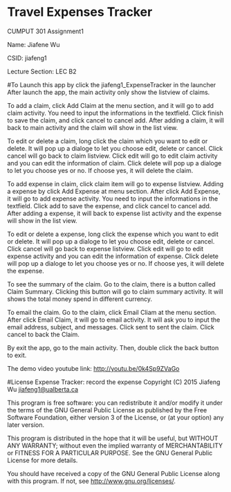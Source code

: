 # Travel Expenses Tracker
CUMPUT 301 Assignment1

Name: Jiafene Wu

CSID: jiafeng1

Lecture Section: LEC B2

#To Launch this app by click the jiafeng1_ExpenseTracker in the launcher
After launch the app, the main activity only show the listview of claims.

To add a claim, click Add Claim at the menu section, and it will go to add claim activity. You need to input the informations in the textfield. Click finish to save the claim, and click cancel to cancel add. After adding a claim, it will back to main activity and the claim will show in the list view.

To edit or delete a claim, long click the claim which you want to edit or delete. It will pop up a dialoge to let you choose edit, delete or cancel. Click cancel will go back to claim listview. Click edit will go to edit claim activity and you can edit the information of claim. Click delete will pop up a dialoge to let you choose yes or no. If choose yes, it will delete the claim.
 
To add expense in claim, click claim item will go to expense listview. Adding a expense by click Add Expense at menu section. After click Add Expense, it will go to add expense activity. You need to input the informations in the textfield. Click add to save the expense, and click cancel to cancel add. After adding a expense, it will back to expense list activity and the expense will show in the list view.

To edit or delete a expense, long click the expense which you want to edit or delete. It will pop up a dialoge to let you choose edit, delete or cancel. Click cancel will go back to expense listview. Click edit will go to edit expense activity and you can edit the information of expense. Click delete will pop up a dialoge to let you choose yes or no. If choose yes, it will delete the expense.

To see the summary of the claim. Go to the claim, there is a button called Claim Summary. Clicking this button will go to claim summary activity. It will shows the total money spend in different currency.

To email the claim. Go to the claim, click Email Cliam at the menu section. After click Email Claim, it will go to email activity. It will ask you to input the email address, subject, and messages. Click sent to sent the claim. Click cancel to back the Claim.

By exit the app, go to the main activity. Then, double click the back button to exit.

The demo video youtube link: http://youtu.be/0k4Sp9ZVaGo

#License
Expense Tracker: record the expense Copyright (C) 2015 Jiafeng Wu jiafeng1@ualberta.ca

This program is free software: you can redistribute it and/or modify it under the terms of the GNU General Public License as published by the Free Software Foundation, either version 3 of the License, or (at your option) any later version.

This program is distributed in the hope that it will be useful, but WITHOUT ANY WARRANTY; without even the implied warranty of MERCHANTABILITY or FITNESS FOR A PARTICULAR PURPOSE. See the GNU General Public License for more details.

You should have received a copy of the GNU General Public License along with this program. If not, see http://www.gnu.org/licenses/.
